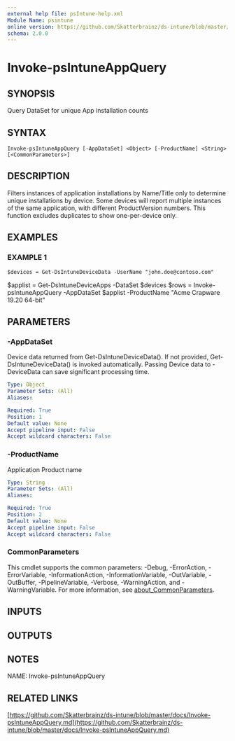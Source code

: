 ```yaml
---
external help file: psIntune-help.xml
Module Name: psintune
online version: https://github.com/Skatterbrainz/ds-intune/blob/master/docs/Invoke-psIntuneAppQuery.md
schema: 2.0.0
---
```


# Invoke-psIntuneAppQuery

## SYNOPSIS
Query DataSet for unique App installation counts

## SYNTAX

```
Invoke-psIntuneAppQuery [-AppDataSet] <Object> [-ProductName] <String> [<CommonParameters>]
```

## DESCRIPTION
Filters instances of application installations by Name/Title only to determine
unique installations by device. 
Some devices will report multiple instances of 
the same application, with different ProductVersion numbers.
This function excludes
duplicates to show one-per-device only.

## EXAMPLES

### EXAMPLE 1
```
$devices = Get-DsIntuneDeviceData -UserName "john.doe@contoso.com"
```

$applist = Get-DsIntuneDeviceApps -DataSet $devices
$rows = Invoke-psIntuneAppQuery -AppDataSet $applist -ProductName "Acme Crapware 19.20 64-bit"

## PARAMETERS

### -AppDataSet
Device data returned from Get-DsIntuneDeviceData().
If not provided, Get-DsIntuneDeviceData() is invoked automatically.
Passing Device data to -DeviceData can save significant processing time.

```yaml
Type: Object
Parameter Sets: (All)
Aliases:

Required: True
Position: 1
Default value: None
Accept pipeline input: False
Accept wildcard characters: False
```

### -ProductName
Application Product name

```yaml
Type: String
Parameter Sets: (All)
Aliases:

Required: True
Position: 2
Default value: None
Accept pipeline input: False
Accept wildcard characters: False
```

### CommonParameters
This cmdlet supports the common parameters: -Debug, -ErrorAction, -ErrorVariable, -InformationAction, -InformationVariable, -OutVariable, -OutBuffer, -PipelineVariable, -Verbose, -WarningAction, and -WarningVariable. For more information, see [about_CommonParameters](http://go.microsoft.com/fwlink/?LinkID=113216).

## INPUTS

## OUTPUTS

## NOTES
NAME: Invoke-psIntuneAppQuery

## RELATED LINKS

[https://github.com/Skatterbrainz/ds-intune/blob/master/docs/Invoke-psIntuneAppQuery.md](https://github.com/Skatterbrainz/ds-intune/blob/master/docs/Invoke-psIntuneAppQuery.md)

